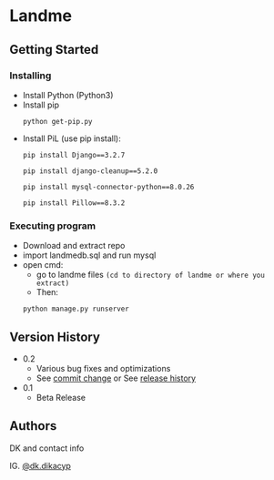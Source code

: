 # Landme
## Getting Started
### Installing
* Install Python (Python3)
* Install pip
  ```
  python get-pip.py
  ```
* Install PiL (use pip install):
    ```
    pip install Django==3.2.7
    ```
    ```
    pip install django-cleanup==5.2.0
    ```
    ```
    pip install mysql-connector-python==8.0.26
    ```
    ```
    pip install Pillow==8.3.2
    ```
### Executing program
* Download and extract repo
* import landmedb.sql and run mysql
* open cmd:
  * go to landme files ```(cd to directory of landme or where you extract)```
  * Then:
  ```
  python manage.py runserver
  ```
## Version History

* 0.2
    * Various bug fixes and optimizations
    * See [commit change]() or See [release history]()
* 0.1
    * Beta Release
    
## Authors

DK and contact info

IG. [@dk.dikacyp](https://www.instagram.com/dk.dikacyp/)
